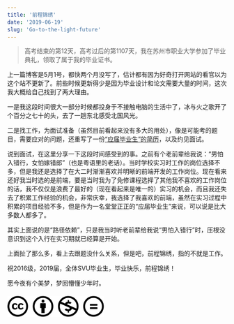 ```yaml
---
title: '前程锦绣'
date: '2019-06-19'
slug: 'Go-to-the-light-future'
---
```


> 高考结束的第12天，高考过后的第1107天，我在苏州市职业大学参加了毕业典礼，领取了属于我的毕业证书。

上一篇博客是5月1号，都快两个月没写了，估计都有因为好奇打开网站的看官以为这个站不更新了。前些时候更新得少是因为毕业设计和论文需要大量的时间，这次我大概给自己找到了两大理由。

一是我这段时间很大一部分时候都投身于不接触电脑的生活中了，冰与火之歌开了个百分之七十的头，去了一趟东北感受北国风光。

二是找工作，为面试准备（虽然目前看起来没有多大的用处），像是可能考的题目，需要应对的问题，还重写了一份[“应届毕业生”的简历](https://zsdycs.cn/images/Penkun-Lee-graduates-vitae.pdf)，以及约见面试。

说到面试，在这里分享一下这段时间感受到的事。之前有个老前辈给我说：“男怕入错行，女怕嫁错郎”（也是粤语里的老话）。当时学校实习时工作的岗位选择不多，但是我还是选择了在大二时渐渐喜欢并明晰的前端开发的工作岗位。现在看来还好我当时选的是前端，要是当时我为了免修课程选择了其他我不喜欢的工作岗位的话，我不仅仅是浪费了最好的（现在看起来是唯一的）实习的机会，而且我还失去了积累工作经验的机会，非常庆幸，我选择了我喜欢的前端，虽然在实习过程中积累的项目经验不多，但是作为一名堂堂正正的“应届毕业生”来说，可以说是比大多数人都多了。

其实上面说的是“路径依赖”，只是我当时听老前辈给我说“男怕入错行”时，压根没意识到这个入行在实习期就已经算是开始。

上面扯了那么多，看上去跟题没什么关系，但是吧，前程锦绣，指的不就是工作。

祝2016级，2019届，全体SVU毕业生，毕业快乐，前程锦绣！

愿今夜有个美梦，梦回懵懂少年时。

#### [![版权声明](/images/creativecommons-cc.svg)](https://creativecommons.org/licenses/by-nc-nd/4.0/)